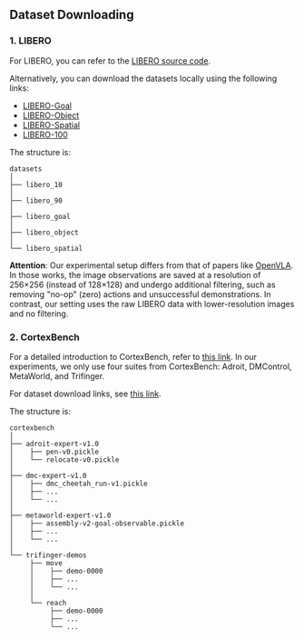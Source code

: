 ## Dataset Downloading

### 1. LIBERO 

For LIBERO, you can refer to the [LIBERO source code](https://github.com/Lifelong-Robot-Learning/LIBERO?tab=readme-ov-file#Datasets).

Alternatively, you can download the datasets locally using the following links:

- [LIBERO-Goal](https://utexas.box.com/shared/static/iv5e4dos8yy2b212pkzkpxu9wbdgjfeg.zip)
- [LIBERO-Object](https://utexas.box.com/shared/static/avkklgeq0e1dgzxz52x488whpu8mgspk.zip)
- [LIBERO-Spatial](https://utexas.box.com/shared/static/04k94hyizn4huhbv5sz4ev9p2h1p6s7f.zip)
- [LIBERO-100](https://utexas.box.com/shared/static/cv73j8zschq8auh9npzt876fdc1akvmk.zip)

The structure is:

```
datasets
│
├── libero_10           
│
├── libero_90     
│
├── libero_goal   
│
├── libero_object
│
└── libero_spatial
```

**Attention**: Our experimental setup differs from that of papers like [OpenVLA](https://github.com/openvla/openvla/blob/main/experiments/robot/libero/regenerate_libero_dataset.py). In those works, the image observations are saved at a resolution of 256×256 (instead of 128×128) and undergo additional filtering, such as removing "no-op" (zero) actions and unsuccessful demonstrations.
In contrast, our setting uses the raw LIBERO data with lower-resolution images and no filtering.


<!-- #### LIBERO Results -->

<!-- | Method           | Image Encoder | Fuse Module | Policy Head | LIBERO-Goal | LIBERO-Object | LIBERO-Spatial | LIBERO-Long | Avg   |
|:------------------:|:----------------:|:--------------:|:--------------:|:----------------:|:-----------------:|:--------------:|:--------:|:--------:|
| BC-MLP           | ResNet         | MLP          | MLP          | 16.50        | 19.00          | 29.33           | 2.33         | 16.79      |
| **BC-MLP+IB**    | ResNet         | MLP          | MLP          | **27.67**    | **31.50**      | **41.00**       | **2.67**     | **25.71**  |
| BC-RNN           | ResNet         | RNN          | MLP          | 15.17        | 13.33          | 30.67           | 2.33         | 15.38      |
| **BC-RNN+IB**    | ResNet         | RNN          | MLP          | **26.00**    | **17.67**      | **35.17**       | **3.00**     | 20.46      |
| BC-Trans.        | ResNet         | T-Trans.     | MLP          | 67.83        | 41.83          | 68.00           | 15.83        | 48.37      |
| **BC-Trans.+IB** | ResNet         | T-Trans.     | MLP          | **74.17**    | **45.67**      | **72.50**       | **18.00**    | **52.59**  |
| BC-VILT          | S-Trans.       | T-Trans.     | MLP          | 76.17        | 43.00          | 67.17           | 6.50         | 48.21      |
| **BC+VILT+IB**   | S-Trans.       | T-Trans.     | MLP          | **83.83**    | **52.00**      | **70.67**       | **8.67**     | **53.79**  |
| BC-DP            | ResNet         | T-Trans.     | DP Head      | -            | -              | -               | 78.00        | -          |
| **BC-DP+IB**     | ResNet         | T-Trans.     | DP Head      | -            | -              | -               | **84.00**    | -          | -->


### 2. CortexBench

For a detailed introduction to CortexBench, refer to [this link](https://github.com/facebookresearch/eai-vc/tree/main/cortexbench).
In our experiments, we only use four suites from CortexBench: Adroit, DMControl, MetaWorld, and Trifinger.

For dataset download links, see [this link](https://github.com/facebookresearch/eai-vc/blob/main/cortexbench/DATASETS.md).

The structure is:

```
cortexbench
│
├── adroit-expert-v1.0      
│    ├── pen-v0.pickle
│    └── relocate-v0.pickle
│
├── dmc-expert-v1.0     
│    ├── dmc_cheetah_run-v1.pickle
│    ├── ...
│    └── ...
│
├── metaworld-expert-v1.0   
│    ├── assembly-v2-goal-observable.pickle
│    ├── ...
│    └── ...
│
└── trifinger-demos
     ├── move
     │    ├── demo-0000
     │    ├── ...
     │    └── ...
     │
     └── reach
          ├── demo-0000
          ├── ...
          └── ...
```

<!-- #### CortexBench Results -->

<!-- | Method       | Image Encoder | Adroit | Meta-World | DMControl | TriFinger | Avg   |
|:------------:|:--------------:|:---------:|:-----------:|:-----------:|:-----------:|:-----------:|
| *Full Fine-tuning* |
| ResNet       | ResNet         | 66.00  | 81.07       | 74.93      | 71.59      | 73.40  |
| **ResNet+IB**| ResNet         | **72.00** | **83.20**   | **84.94**  | **72.30**  | **78.11** |
| ViT          | ViT            | 35.33  | 31.73       | 10.41      | 55.57      | 33.26  |
| **ViT+IB**   | ViT            | **37.33** | **36.00**   | **12.53**  | **55.93**  | **35.45** |
| *Partial Fine-tuning* |
| R3M          | ViT-S          | 25.33  | 53.07       | 40.31      | 59.87      | 44.65  |
| **R3M+IB**   | ViT-S          | **27.33** | **54.13**   | **41.74**  | **60.63**  | **45.96** |
| Voltron      | ViT-S          | 18.67  | 72.53       | 25.35      | 74.21      | 47.69  |
| **Voltron+IB**| ViT-S         | **21.33** | **74.40**   | **33.16**  | **75.12**  | **51.00** |
| VC-1         | ViT-B          | 24.67  | 77.60       | 53.82      | 72.05      | 57.04  |
| **VC-1+IB**  | ViT-B          | **26.00** | **82.40**   | **54.93**  | **80.13**  | **59.28** |
| MPI          | ViT-S          | 34.67  | 66.40       | 59.45      | 61.91      | 55.61  |
| **MPI+IB**   | ViT-S          | **36.67** | **69.33**   | **61.41**  | **63.34**  | **57.69** | -->
